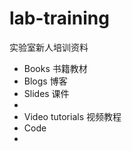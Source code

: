 # lab-training
实验室新人培训资料

 + Books 书籍教材
 + Blogs 博客
 + Slides 课件
  + []()
 + Video tutorials 视频教程
 + Code
  + []()
